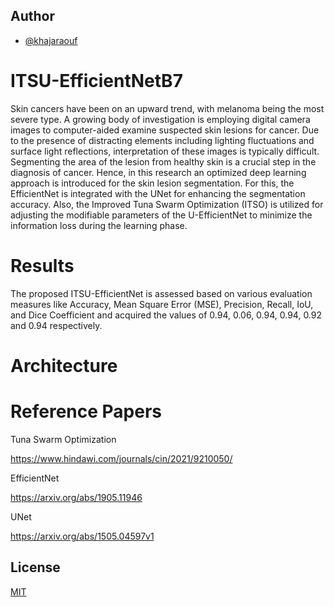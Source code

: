 
## Author

- [@khajaraouf](https://www.github.com/khajaraouf)


# ITSU-EfficientNetB7 

Skin cancers have been on an upward trend, with melanoma being the most severe type. A growing body of investigation is employing digital camera images to computer-aided examine suspected skin lesions for cancer. Due to the presence of distracting elements including lighting fluctuations and surface light reflections, interpretation of these images is typically difficult. Segmenting the area of the lesion from healthy skin is a crucial step in the diagnosis of cancer. Hence, in this research an optimized deep learning approach is introduced for the skin lesion segmentation. For this, the EfficientNet is integrated with the UNet for enhancing the segmentation accuracy. Also, the Improved Tuna Swarm Optimization (ITSO) is utilized for adjusting the modifiable parameters of the U-EfficientNet to minimize the information loss during the learning phase. 

# Results

The proposed ITSU-EfficientNet is assessed based on various evaluation measures like Accuracy, Mean Square Error (MSE), Precision, Recall, IoU, and Dice Coefficient and acquired the values of 0.94, 0.06, 0.94, 0.94,   0.92 and 0.94 respectively.

# Architecture



# Reference Papers

Tuna Swarm Optimization

https://www.hindawi.com/journals/cin/2021/9210050/

EfficientNet

https://arxiv.org/abs/1905.11946

UNet

https://arxiv.org/abs/1505.04597v1
## License

[MIT](https://choosealicense.com/licenses/mit/)

